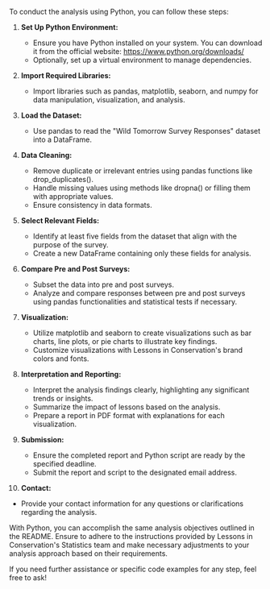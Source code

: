 To conduct the analysis using Python, you can follow these steps:

1. **Set Up Python Environment:**
   - Ensure you have Python installed on your system. You can download it from the official website: https://www.python.org/downloads/
   - Optionally, set up a virtual environment to manage dependencies.

2. **Import Required Libraries:**
   - Import libraries such as pandas, matplotlib, seaborn, and numpy for data manipulation, visualization, and analysis.

3. **Load the Dataset:**
   - Use pandas to read the "Wild Tomorrow Survey Responses" dataset into a DataFrame.

4. **Data Cleaning:**
   - Remove duplicate or irrelevant entries using pandas functions like drop_duplicates().
   - Handle missing values using methods like dropna() or filling them with appropriate values.
   - Ensure consistency in data formats.

5. **Select Relevant Fields:**
   - Identify at least five fields from the dataset that align with the purpose of the survey.
   - Create a new DataFrame containing only these fields for analysis.

6. **Compare Pre and Post Surveys:**
   - Subset the data into pre and post surveys.
   - Analyze and compare responses between pre and post surveys using pandas functionalities and statistical tests if necessary.

7. **Visualization:**
   - Utilize matplotlib and seaborn to create visualizations such as bar charts, line plots, or pie charts to illustrate key findings.
   - Customize visualizations with Lessons in Conservation's brand colors and fonts.

8. **Interpretation and Reporting:**
   - Interpret the analysis findings clearly, highlighting any significant trends or insights.
   - Summarize the impact of lessons based on the analysis.
   - Prepare a report in PDF format with explanations for each visualization.

9. **Submission:**
   - Ensure the completed report and Python script are ready by the specified deadline.
   - Submit the report and script to the designated email address.

10. **Contact:**
   - Provide your contact information for any questions or clarifications regarding the analysis.

With Python, you can accomplish the same analysis objectives outlined in the README. Ensure to adhere to the instructions provided by Lessons in Conservation's Statistics team and make necessary adjustments to your analysis approach based on their requirements.

If you need further assistance or specific code examples for any step, feel free to ask!